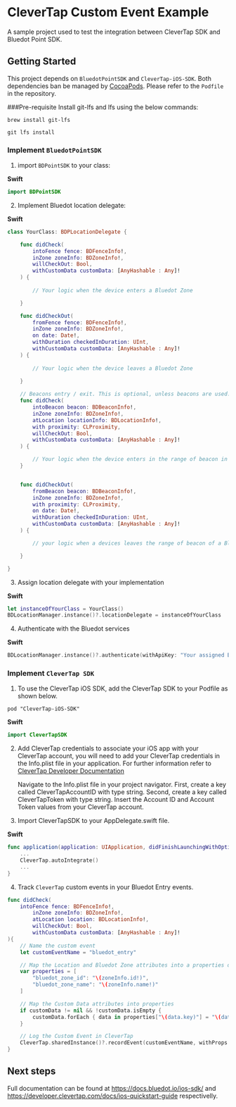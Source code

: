 # CleverTap Custom Event Example

A sample project used to test the integration between CleverTap SDK and Bluedot Point SDK.
## Getting Started

This project depends on `BluedotPointSDK` and `CleverTap-iOS-SDK`. Both dependencies ban be managed by [CocoaPods](https://cocoapods.org/). Please refer to the `Podfile` in the repository.

###Pre-requisite
Install git-lfs and lfs using the below commands:

```
brew install git-lfs

git lfs install
```

### Implement `BluedotPointSDK`

1. import `BDPointSDK` to your class:

**Swift**

```swift
import BDPointSDK
```

2. Implement Bluedot location delegate:

**Swift**
```swift
class YourClass: BDPLocationDelegate {

    func didCheck(
        intoFence fence: BDFenceInfo!,
        inZone zoneInfo: BDZoneInfo!,
        willCheckOut: Bool,
        withCustomData customData: [AnyHashable : Any]!
    ) {
     
        // Your logic when the device enters a Bluedot Zone

    }

    func didCheckOut(
        fromFence fence: BDFenceInfo!,
        inZone zoneInfo: BDZoneInfo!,
        on date: Date!,
        withDuration checkedInDuration: UInt,
        withCustomData customData: [AnyHashable : Any]!
    ) {
        
        // Your logic when the device leaves a Bluedot Zone
        
    }

    // Beacons entry / exit. This is optional, unless beacons are used.
    func didCheck(
        intoBeacon beacon: BDBeaconInfo!,
        inZone zoneInfo: BDZoneInfo!,
        atLocation locationInfo: BDLocationInfo!,
        with proximity: CLProximity,
        willCheckOut: Bool,
        withCustomData customData: [AnyHashable : Any]!
    ) {

        // Your logic when the device enters in the range of beacon in a Bluedot Zone
    }


    func didCheckOut(
        fromBeacon beacon: BDBeaconInfo!,
        inZone zoneInfo: BDZoneInfo!,
        with proximity: CLProximity,
        on date: Date!,
        withDuration checkedInDuration: UInt,
        withCustomData customData: [AnyHashable : Any]! 
    ) {

        // your logic when a devices leaves the range of beacon of a Bluedot Zone

    }

}
```

3. Assign location delegate with your implementation

**Swift**
```swift
let instanceOfYourClass = YourClass()
BDLocationManager.instance()?.locationDelegate = instanceOfYourClass
```

4. Authenticate with the Bluedot services

**Swift**
```swift
BDLocationManager.instance()?.authenticate(withApiKey: "Your assigned Bluedot API Key", requestAuthorization: .authorizedAlways)
```

### Implement `CleverTap SDK`

1. To use the CleverTap iOS SDK, add the CleverTap SDK to your Podfile as shown below.
```
pod "CleverTap-iOS-SDK"
```

**Swift**
```swift
import CleverTapSDK
```

2. Add CleverTap credentials to associate your iOS app with your CleverTap account, you will need to add your CleverTap credentials in the Info.plist file in your application. For further information refer to [CleverTap Developer Documentation](https://developer.clevertap.com/docs/ios-quickstart-guide)

    Navigate to the Info.plist file in your project navigator. First, create a key called CleverTapAccountID with type string.
    Second, create a key called CleverTapToken with type string. Insert the Account ID and Account Token values from your CleverTap account.

3. Import CleverTapSDK to your AppDelegate.swift file.

**Swift**
```swift
func application(application: UIApplication, didFinishLaunchingWithOptions launchOptions: [NSObject:AnyObject]?) -> Bool {
    ...
    CleverTap.autoIntegrate()
    ...
}
```

4. Track `CleverTap` custom events in your Bluedot Entry events.

```swift
func didCheck(
    intoFence fence: BDFenceInfo!,
        inZone zoneInfo: BDZoneInfo!,
        atLocation location: BDLocationInfo!,
        willCheckOut: Bool,
        withCustomData customData: [AnyHashable : Any]!
){
    // Name the custom event 
    let customEventName = "bluedot_entry"

    // Map the Location and Bluedot Zone attributes into a properties dictionary
    var properties = [
        "bluedot_zone_id": "\(zoneInfo.id!)",
        "bluedot_zone_name": "\(zoneInfo.name!)"
    ]

    // Map the Custom Data attributes into properties
    if customData != nil && !customData.isEmpty {
        customData.forEach { data in properties["\(data.key)"] = "\(data.value)"}
    }

    // Log the Custom Event in CleverTap
    CleverTap.sharedInstance()?.recordEvent(customEventName, withProps: properties)
}

```

## Next steps
Full documentation can be found at https://docs.bluedot.io/ios-sdk/ and https://developer.clevertap.com/docs/ios-quickstart-guide respectivelly.
